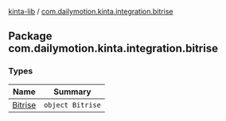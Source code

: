 [kinta-lib](../index.md) / [com.dailymotion.kinta.integration.bitrise](./index.md)

## Package com.dailymotion.kinta.integration.bitrise

### Types

| Name | Summary |
|---|---|
| [Bitrise](-bitrise/index.md) | `object Bitrise` |
